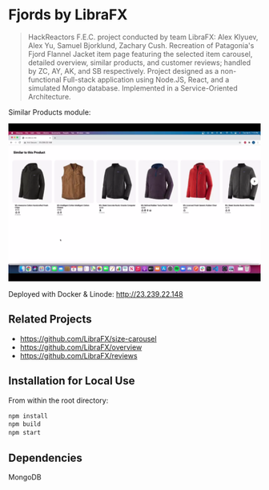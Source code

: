 # Fjords by LibraFX

> HackReactors F.E.C. project conducted by team LibraFX: Alex Klyuev, Alex Yu, Samuel Bjorklund, Zachary Cush.
Recreation of Patagonia's Fjord Flannel Jacket item page featuring the selected item carousel, detailed overview, similar products, and customer reviews;
handled by ZC, AY, AK, and SB respectively. Project designed as a non-functional Full-stack application using Node.JS, React, and a simulated Mongo database.
Implemented in a Service-Oriented Architecture.

Similar Products module:

<img src="fjords-jackets.webp">

Deployed with Docker & Linode: http://23.239.22.148

## Related Projects

  - https://github.com/LibraFX/size-carousel
  - https://github.com/LibraFX/overview
  - https://github.com/LibraFX/reviews

## Installation for Local Use

From within the root directory:

```sh
npm install
npm build
npm start
```

## Dependencies

MongoDB
